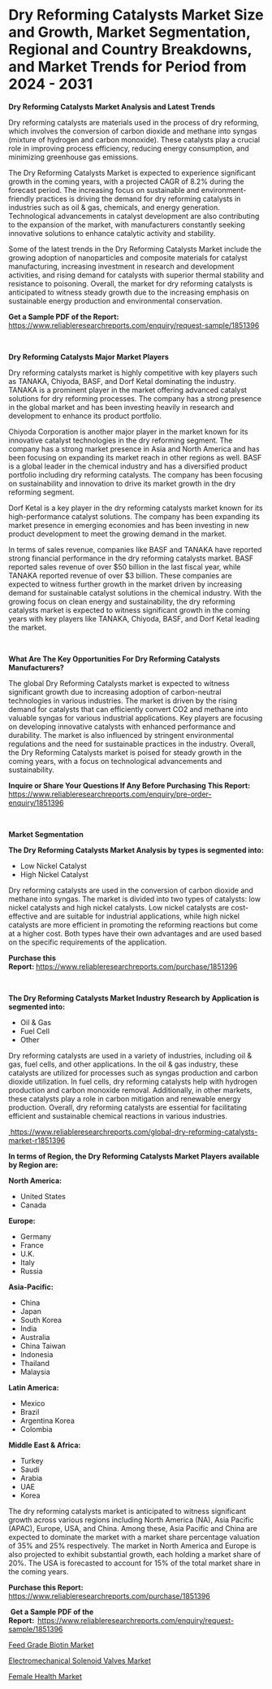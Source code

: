 <p><h1>Dry Reforming Catalysts Market Size and Growth, Market Segmentation, Regional and Country Breakdowns, and Market Trends for Period from 2024 -  2031</h1></p><p><strong>Dry Reforming Catalysts Market Analysis and Latest Trends</strong></p>
<p><p>Dry reforming catalysts are materials used in the process of dry reforming, which involves the conversion of carbon dioxide and methane into syngas (mixture of hydrogen and carbon monoxide). These catalysts play a crucial role in improving process efficiency, reducing energy consumption, and minimizing greenhouse gas emissions.</p><p>The Dry Reforming Catalysts Market is expected to experience significant growth in the coming years, with a projected CAGR of 8.2% during the forecast period. The increasing focus on sustainable and environment-friendly practices is driving the demand for dry reforming catalysts in industries such as oil & gas, chemicals, and energy generation. Technological advancements in catalyst development are also contributing to the expansion of the market, with manufacturers constantly seeking innovative solutions to enhance catalytic activity and stability.</p><p>Some of the latest trends in the Dry Reforming Catalysts Market include the growing adoption of nanoparticles and composite materials for catalyst manufacturing, increasing investment in research and development activities, and rising demand for catalysts with superior thermal stability and resistance to poisoning. Overall, the market for dry reforming catalysts is anticipated to witness steady growth due to the increasing emphasis on sustainable energy production and environmental conservation.</p></p>
<p><strong>Get a Sample PDF of the Report:&nbsp;</strong> <a href="https://www.reliableresearchreports.com/enquiry/request-sample/1851396">https://www.reliableresearchreports.com/enquiry/request-sample/1851396</a></p>
<p>&nbsp;</p>
<p><strong>Dry Reforming Catalysts Major Market Players</strong></p>
<p><p>Dry reforming catalysts market is highly competitive with key players such as TANAKA, Chiyoda, BASF, and Dorf Ketal dominating the industry. TANAKA is a prominent player in the market offering advanced catalyst solutions for dry reforming processes. The company has a strong presence in the global market and has been investing heavily in research and development to enhance its product portfolio.</p><p>Chiyoda Corporation is another major player in the market known for its innovative catalyst technologies in the dry reforming segment. The company has a strong market presence in Asia and North America and has been focusing on expanding its market reach in other regions as well. BASF is a global leader in the chemical industry and has a diversified product portfolio including dry reforming catalysts. The company has been focusing on sustainability and innovation to drive its market growth in the dry reforming segment.</p><p>Dorf Ketal is a key player in the dry reforming catalysts market known for its high-performance catalyst solutions. The company has been expanding its market presence in emerging economies and has been investing in new product development to meet the growing demand in the market.</p><p>In terms of sales revenue, companies like BASF and TANAKA have reported strong financial performance in the dry reforming catalysts market. BASF reported sales revenue of over $50 billion in the last fiscal year, while TANAKA reported revenue of over $3 billion. These companies are expected to witness further growth in the market driven by increasing demand for sustainable catalyst solutions in the chemical industry. With the growing focus on clean energy and sustainability, the dry reforming catalysts market is expected to witness significant growth in the coming years with key players like TANAKA, Chiyoda, BASF, and Dorf Ketal leading the market.</p></p>
<p>&nbsp;</p>
<p><strong>What Are The Key Opportunities For Dry Reforming Catalysts Manufacturers?</strong></p>
<p><p>The global Dry Reforming Catalysts market is expected to witness significant growth due to increasing adoption of carbon-neutral technologies in various industries. The market is driven by the rising demand for catalysts that can efficiently convert CO2 and methane into valuable syngas for various industrial applications. Key players are focusing on developing innovative catalysts with enhanced performance and durability. The market is also influenced by stringent environmental regulations and the need for sustainable practices in the industry. Overall, the Dry Reforming Catalysts market is poised for steady growth in the coming years, with a focus on technological advancements and sustainability.</p></p>
<p><strong>Inquire or Share Your Questions If Any Before Purchasing This Report:</strong> <a href="https://www.reliableresearchreports.com/enquiry/pre-order-enquiry/1851396">https://www.reliableresearchreports.com/enquiry/pre-order-enquiry/1851396</a></p>
<p>&nbsp;</p>
<p><strong>Market Segmentation</strong></p>
<p><strong>The Dry Reforming Catalysts Market Analysis by types is segmented into:</strong></p>
<p><ul><li>Low Nickel Catalyst</li><li>High Nickel Catalyst</li></ul></p>
<p><p>Dry reforming catalysts are used in the conversion of carbon dioxide and methane into syngas. The market is divided into two types of catalysts: low nickel catalysts and high nickel catalysts. Low nickel catalysts are cost-effective and are suitable for industrial applications, while high nickel catalysts are more efficient in promoting the reforming reactions but come at a higher cost. Both types have their own advantages and are used based on the specific requirements of the application.</p></p>
<p><strong>Purchase this Report:&nbsp;</strong><a href="https://www.reliableresearchreports.com/purchase/1851396">https://www.reliableresearchreports.com/purchase/1851396</a></p>
<p>&nbsp;</p>
<p><strong>The Dry Reforming Catalysts Market Industry Research by Application is segmented into:</strong></p>
<p><ul><li>Oil & Gas</li><li>Fuel Cell</li><li>Other</li></ul></p>
<p><p>Dry reforming catalysts are used in a variety of industries, including oil & gas, fuel cells, and other applications. In the oil & gas industry, these catalysts are utilized for processes such as syngas production and carbon dioxide utilization. In fuel cells, dry reforming catalysts help with hydrogen production and carbon monoxide removal. Additionally, in other markets, these catalysts play a role in carbon mitigation and renewable energy production. Overall, dry reforming catalysts are essential for facilitating efficient and sustainable chemical reactions in various industries.</p></p>
<p><a href="https://www.reliableresearchreports.com/global-dry-reforming-catalysts-market-r1851396">&nbsp;https://www.reliableresearchreports.com/global-dry-reforming-catalysts-market-r1851396</a></p>
<p><strong>In terms of Region, the Dry Reforming Catalysts Market Players available by Region are:</strong></p>
<p>
    <p> <strong> North America: </strong>
        <ul>
            <li>United States</li>
            <li>Canada</li>
        </ul>
        </p> 
    <p> <strong> Europe: </strong>
        <ul>
            <li>Germany</li>
            <li>France</li>
            <li>U.K.</li>
            <li>Italy</li>
            <li>Russia</li>
        </ul>
        </p> 
    <p> <strong> Asia-Pacific: </strong>
        <ul>
            <li>China</li>
            <li>Japan</li>
            <li>South Korea</li>
            <li>India</li>
            <li>Australia</li>
            <li>China Taiwan</li>
            <li>Indonesia</li>
            <li>Thailand</li>
            <li>Malaysia</li>
        </ul>
        </p> 
    <p> <strong> Latin America: </strong>
        <ul>
            <li>Mexico</li>
            <li>Brazil</li>
            <li>Argentina Korea</li>
            <li>Colombia</li>
        </ul>
        </p> 
    <p> <strong> Middle East & Africa: </strong>
        <ul>
            <li>Turkey</li>
            <li>Saudi</li>
            <li>Arabia</li>
            <li>UAE</li>
            <li>Korea</li>
        </ul>
    </p>
    </p>
<p><p>The dry reforming catalysts market is anticipated to witness significant growth across various regions including North America (NA), Asia Pacific (APAC), Europe, USA, and China. Among these, Asia Pacific and China are expected to dominate the market with a market share percentage valuation of 35% and 25% respectively. The market in North America and Europe is also projected to exhibit substantial growth, each holding a market share of 20%. The USA is forecasted to account for 15% of the total market share in the coming years.</p></p>
<p><strong>Purchase this Report: </strong><a href="https://www.reliableresearchreports.com/purchase/1851396">https://www.reliableresearchreports.com/purchase/1851396</a></p>
<p>&nbsp;<strong>Get a Sample PDF of the Report:&nbsp;&nbsp;</strong><a href="https://www.reliableresearchreports.com/enquiry/request-sample/1851396">https://www.reliableresearchreports.com/enquiry/request-sample/1851396</a></p>
<p><strong></strong></p>
<p><p><a href="https://medium.com/@avnhan99_20208/global-feed-grade-biotin-market-size-is-expected-to-experience-a-cagr-of-9-5-6060d6f81b85">Feed Grade Biotin Market</a></p><p><a href="https://github.com/LoganChynna/Market-Research-Report-List-1/blob/main/electromechanical-solenoid-valves-market.md">Electromechanical Solenoid Valves Market</a></p><p><a href="https://medium.com/@lynnullrich1993/female-health-market-size-by-type-medicines-treatment-other-by-product-postmenopausal-7e782e5dade0">Female Health Market</a></p></p>
